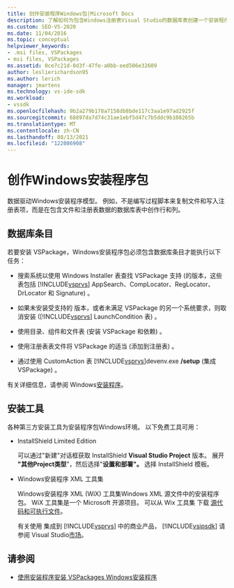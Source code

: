 ```yaml
---
title: 创作安装程序Windows包|Microsoft Docs
description: 了解如何为包含Windows注册表Visual Studio的数据库表创建一个安装程序包。
ms.custom: SEO-VS-2020
ms.date: 11/04/2016
ms.topic: conceptual
helpviewer_keywords:
- .msi files, VSPackages
- msi files, VSPackages
ms.assetid: 0ce7c21d-0d3f-47fe-a0bb-eed506e32609
author: leslierichardson95
ms.author: lerich
manager: jmartens
ms.technology: vs-ide-sdk
ms.workload:
- vssdk
ms.openlocfilehash: 9b2a279b178a7158db8bde117c3aa1e97ad2925f
ms.sourcegitcommit: 68897da7d74c31ae1ebf5d47c7b5ddc9b108265b
ms.translationtype: MT
ms.contentlocale: zh-CN
ms.lasthandoff: 08/13/2021
ms.locfileid: "122086908"
---
```

# <a name="author-a-windows-installer-package"></a>创作Windows安装程序包
数据驱动Windows安装程序模型。 例如，不是编写过程脚本来复制文件和写入注册表项，而是在包含文件和注册表数据的数据库表中创作行和列。

## <a name="database-entries"></a>数据库条目
若要安装 VSPackage，Windows安装程序包必须包含数据库条目才能执行以下任务：

- 搜索系统以使用 Windows Installer 表查找 VSPackage 支持 (的版本，这些表包括 [!INCLUDE[vsprvs](../../code-quality/includes/vsprvs_md.md)] AppSearch、CompLocator、RegLocator、DrLocator 和 Signature) 。

- 如果未安装受支持的 版本，或者未满足 VSPackage 的另一个系统要求，则取消安装 ([!INCLUDE[vsprvs](../../code-quality/includes/vsprvs_md.md)] LaunchCondition 表) 。

- 使用目录、组件和文件表 (安装 VSPackage 和依赖) 。

- 使用注册表表文件将 VSPackage 的适当 (添加到注册表) 。

- 通过使用 CustomAction 表 [!INCLUDE[vsprvs](../../code-quality/includes/vsprvs_md.md)]devenv.exe **/setup** (集成 VSPackage) 。

有关详细信息，请参阅 Windows[安装程序](/windows/desktop/Msi/windows-installer-portal)。

## <a name="setup-tools"></a>安装工具
各种第三方安装工具为安装程序包Windows环境。 以下免费工具可用：

- InstallShield Limited Edition

   可以通过"新建"对话框获取 InstallShield **Visual Studio Project** 版本。 展开 **"其他Project类型**"，然后选择"**设置和部署"。** 选择 InstallShield 模板。

- Windows安装程序 XML 工具集

   Windows安装程序 XML (WiX) 工具集Windows XML 源文件中的安装程序包。 WiX 工具集是一个 Microsoft 开源项目。 可以从 Wix 工具集 下载 [源代码和可执行文件](https://sourceforge.net/projects/wix/)。

   有关使用 集成到 [!INCLUDE[vsprvs](../../code-quality/includes/vsprvs_md.md)] 中的商业产品， [!INCLUDE[vsipsdk](../../extensibility/includes/vsipsdk_md.md)] 请参阅 Visual Studio[市场](https://marketplace.visualstudio.com/)。

## <a name="see-also"></a>请参阅
- [使用安装程序安装 VSPackages Windows安装程序](../../extensibility/internals/installing-vspackages-with-windows-installer.md)
